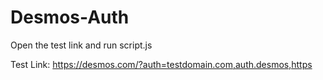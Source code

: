 # Desmos-Auth

Open the test link and run script.js

Test Link:
https://desmos.com/?auth=testdomain.com,auth.desmos,https
